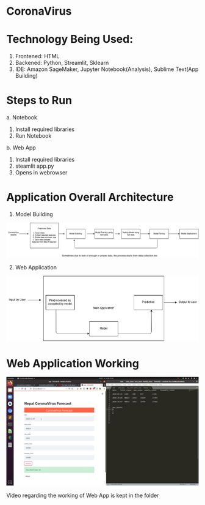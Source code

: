 # CoronaVirus

# Technology Being Used:

1. Frontened: HTML
2. Backened: Python, Streamlit, Sklearn
3. IDE: Amazon SageMaker, Jupyter Notebook(Analysis), Sublime Text(App Building)

# Steps to Run

a. Notebook
  1. Install required libraries
  2. Run Notebook

b. Web App
  1. Install required libraries
  2. steamlit app.py
  3. Opens in webrowser
  
# Application Overall Architecture

1. Model Building

<img src="https://github.com/milan400/CoronaVirus/blob/main/images/modelbuilding.png"/>



2. Web Application

<img src="https://github.com/milan400/CoronaVirus/blob/main/images/webapp.png"/>

# Web Application Working

<img src="https://github.com/milan400/CoronaVirus/blob/main/images/webpp.png"/>

Video regarding the working of Web App is kept in the folder
